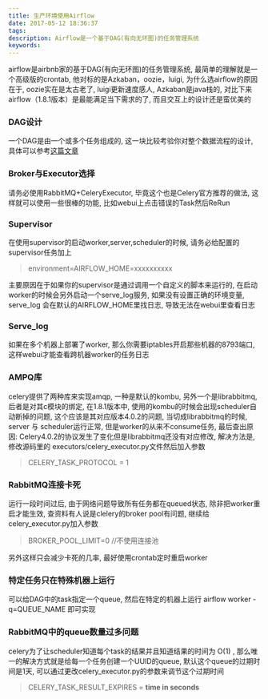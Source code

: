 ```yaml
---
title: 生产环境使用Airflow
date: 2017-05-12 18:36:37
tags:
description: Airflow是一个基于DAG(有向无环图)的任务管理系统
keywords:
---
```



airflow是airbnb家的基于DAG(有向无环图)的任务管理系统, 最简单的理解就是一个高级版的crontab, 他对标的是Azkaban，oozie，luigi,  为什么选airflow的原因在于, oozie实在是太古老了, luigi更新速度感人, Azkaban是java栈的, 对比下来airflow（1.8.1版本）是最能满足当下需求的了, 而且交互上的设计还是蛮优美的

<!-- more -->

### DAG设计

一个DAG是由一个或多个任务组成的, 这一块比较考验你对整个数据流程的设计, 具体可以参考[这篇文章](https://segmentfault.com/a/1190000005078547)

### Broker与Executor选择

请务必使用RabbitMQ+CeleryExecutor, 毕竟这个也是Celery官方推荐的做法, 这样就可以使用一些很棒的功能, 比如webui上点击错误的Task然后ReRun

### Supervisor

在使用supervisor的启动worker,server,scheduler的时候, 请务必给配置的supervisor任务加上


> environment=AIRFLOW_HOME=xxxxxxxxxx

主要原因在于如果你的supervisor是通过调用一个自定义的脚本来运行的,  在启动worker的时候会另外启动一个serve_log服务, 如果没有设置正确的环境变量, serve_log 会在默认的AIRFLOW_HOME里找日志, 导致无法在webui里查看日志

### Serve_log

如果在多个机器上部署了worker, 那么你需要iptables开启那些机器的8793端口, 这样webui才能查看跨机器worker的任务日志

### AMPQ库

celery提供了两种库来实现amqp, 一种是默认的kombu, 另外一个是librabbitmq, 后者是对其c模块的绑定,  在1.8.1版本中,  使用的kombu的时候会出现scheduler自动断掉的问题, 这个应该是其对应版本4.0.2的问题, 当切成librabbitmq的时候, server 与 scheduler运行正常, 但是worker的从来不consume任务, 最后查出原因: Celery4.0.2的协议发生了变化但是librabbitmq还没有对应修改, 解决方法是, 修改源码里的 executors/celery_executor.py文件然后加入参数

> CELERY_TASK_PROTOCOL = 1

### RabbitMQ连接卡死

运行一段时间过后, 由于网络问题导致所有任务都在queued状态, 除非把worker重启才能生效, 查资料有人说是clelery的broker pool有问题, 继续给celery_executor.py加入参数

> BROKER_POOL_LIMIT=0  //不使用连接池

另外这样只会减少卡死的几率, 最好使用crontab定时重启worker


### 特定任务只在特殊机器上运行

可以给DAG中的task指定一个queue, 然后在特定的机器上运行 airflow worker -q=QUEUE_NAME 即可实现

### RabbitMQ中的queue数量过多问题

celery为了让scheduler知道每个task的结果并且知道结果的时间为 O(1) , 那么唯一的解决方式就是给每一个任务创建一个UUID的queue, 默认这个queue的过期时间是1天, 可以通过更改celery_executor.py的参数来调节这个过期时间

> CELERY_TASK_RESULT_EXPIRES = **time in seconds**